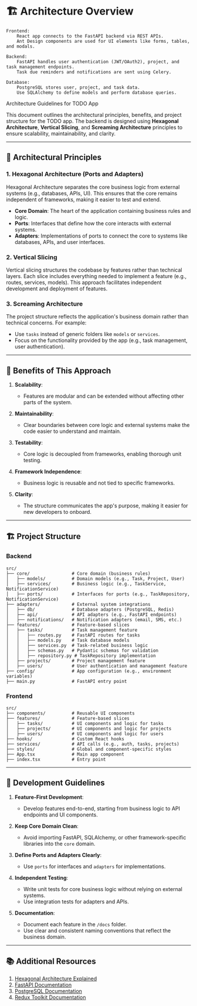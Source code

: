 # 🏗 Architecture Overview

    Frontend:
        React app connects to the FastAPI backend via REST APIs.
        Ant Design components are used for UI elements like forms, tables, and modals.

    Backend:
        FastAPI handles user authentication (JWT/OAuth2), project, and task management endpoints.
        Task due reminders and notifications are sent using Celery.

    Database:
        PostgreSQL stores user, project, and task data.
        Use SQLAlchemy to define models and perform database queries.

Architecture Guidelines for TODO App

This document outlines the architectural principles, benefits, and project structure for the TODO app. The backend is designed using **Hexagonal Architecture**, **Vertical Slicing**, and **Screaming Architecture** principles to ensure scalability, maintainability, and clarity.

---

## 🧭 Architectural Principles

### 1. **Hexagonal Architecture (Ports and Adapters)**

Hexagonal Architecture separates the core business logic from external systems (e.g., databases, APIs, UI). This ensures that the core remains independent of frameworks, making it easier to test and extend.

- **Core Domain**: The heart of the application containing business rules and logic.
- **Ports**: Interfaces that define how the core interacts with external systems.
- **Adapters**: Implementations of ports to connect the core to systems like databases, APIs, and user interfaces.

### 2. **Vertical Slicing**

Vertical slicing structures the codebase by features rather than technical layers. Each slice includes everything needed to implement a feature (e.g., routes, services, models). This approach facilitates independent development and deployment of features.

### 3. **Screaming Architecture**

The project structure reflects the application's business domain rather than technical concerns. For example:

- Use `tasks` instead of generic folders like `models` or `services`.
- Focus on the functionality provided by the app (e.g., task management, user authentication).

---

## 🌟 Benefits of This Approach

1. **Scalability**:

   - Features are modular and can be extended without affecting other parts of the system.

2. **Maintainability**:

   - Clear boundaries between core logic and external systems make the code easier to understand and maintain.

3. **Testability**:

   - Core logic is decoupled from frameworks, enabling thorough unit testing.

4. **Framework Independence**:

   - Business logic is reusable and not tied to specific frameworks.

5. **Clarity**:
   - The structure communicates the app's purpose, making it easier for new developers to onboard.

---

## 🏗 Project Structure

### Backend

```plaintext
src/
├── core/                # Core domain (business rules)
│   ├── models/          # Domain models (e.g., Task, Project, User)
│   ├── services/        # Business logic (e.g., TaskService, NotificationService)
│   ├── ports/           # Interfaces for ports (e.g., TaskRepository, NotificationService)
├── adapters/            # External system integrations
│   ├── db/              # Database adapters (PostgreSQL, Redis)
│   ├── api/             # API adapters (e.g., FastAPI endpoints)
│   ├── notifications/   # Notification adapters (email, SMS, etc.)
├── features/            # Feature-based slices
│   ├── tasks/           # Task management feature
│   │   ├── routes.py    # FastAPI routes for tasks
│   │   ├── models.py    # Task database models
│   │   ├── services.py  # Task-related business logic
│   │   ├── schemas.py   # Pydantic schemas for validation
│   │   ├── repository.py # TaskRepository implementation
│   ├── projects/        # Project management feature
│   ├── users/           # User authentication and management feature
├── config/              # App configuration (e.g., environment variables)
├── main.py              # FastAPI entry point
```

### Frontend

```plaintext
src/
├── components/          # Reusable UI components
├── features/            # Feature-based slices
│   ├── tasks/           # UI components and logic for tasks
│   ├── projects/        # UI components and logic for projects
│   ├── users/           # UI components and logic for users
├── hooks/               # Custom React hooks
├── services/            # API calls (e.g., auth, tasks, projects)
├── styles/              # Global and component-specific styles
├── App.tsx              # Main app component
├── index.tsx            # Entry point
```

---

## 🎯 Development Guidelines

1. **Feature-First Development**:

   - Develop features end-to-end, starting from business logic to API endpoints and UI components.

2. **Keep Core Domain Clean**:

   - Avoid importing FastAPI, SQLAlchemy, or other framework-specific libraries into the `core` domain.

3. **Define Ports and Adapters Clearly**:

   - Use `ports` for interfaces and `adapters` for implementations.

4. **Independent Testing**:

   - Write unit tests for core business logic without relying on external systems.
   - Use integration tests for adapters and APIs.

5. **Documentation**:
   - Document each feature in the `/docs` folder.
   - Use clear and consistent naming conventions that reflect the business domain.

---

## 📚 Additional Resources

1. [Hexagonal Architecture Explained](https://alistair.cockburn.us/hexagonal-architecture/)
2. [FastAPI Documentation](https://fastapi.tiangolo.com/)
3. [PostgreSQL Documentation](https://www.postgresql.org/docs/)
4. [Redux Toolkit Documentation](https://redux-toolkit.js.org/)
